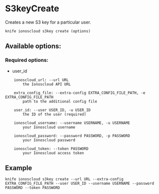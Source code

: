 # S3keyCreate

Creates a new S3 key for a particular user.

```text
knife ionoscloud s3key create (options)
```

## Available options:

### Required options:

* user\_id

```text
    ionoscloud_url: --url URL
        the Ionoscloud API URL

    extra_config_file: --extra-config EXTRA_CONFIG_FILE_PATH, -e EXTRA_CONFIG_FILE_PATH
        path to the additional config file

    user_id: --user USER_ID, -u USER_ID
        the ID of the user (required)

    ionoscloud_username: --username USERNAME, -u USERNAME
        your Ionoscloud username

    ionoscloud_password: --password PASSWORD, -p PASSWORD
        your Ionoscloud password

    ionoscloud_token: --token PASSWORD
        your Ionoscloud access token

```
## Example

```text
knife ionoscloud s3key create --url URL --extra-config EXTRA_CONFIG_FILE_PATH --user USER_ID --username USERNAME --password PASSWORD --token PASSWORD
```
